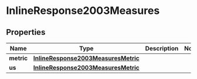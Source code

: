 

# InlineResponse2003Measures

## Properties

Name | Type | Description | Notes
------------ | ------------- | ------------- | -------------
**metric** | [**InlineResponse2003MeasuresMetric**](InlineResponse2003MeasuresMetric.md) |  | 
**us** | [**InlineResponse2003MeasuresMetric**](InlineResponse2003MeasuresMetric.md) |  | 




